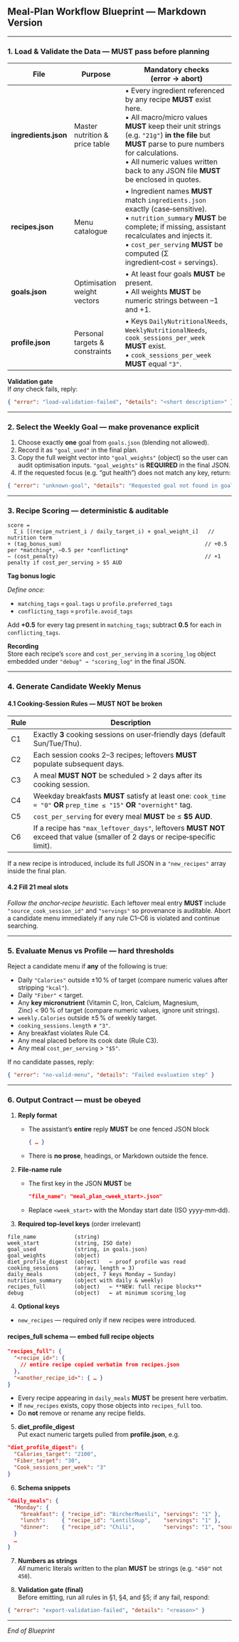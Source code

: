 ## Meal‑Plan Workflow Blueprint — Markdown Version

---

### 1. Load & Validate the Data — **MUST pass before planning**

| File | Purpose | Mandatory checks (error → abort) |
|------|---------|----------------------------------|
| **ingredients.json** | Master nutrition & price table | • Every ingredient referenced by any recipe **MUST** exist here.<br>• All macro/micro values **MUST** keep their unit strings (e.g. `"21g"`) **in the file** but **MUST** parse to pure numbers for calculations.<br>• All numeric values written back to any JSON file **MUST** be enclosed in quotes. |
| **recipes.json** | Menu catalogue | • Ingredient names **MUST** match `ingredients.json` exactly (case‑sensitive).<br>• `nutrition_summary` **MUST** be complete; if missing, assistant recalculates and injects it.<br>• `cost_per_serving` **MUST** be computed (Σ ingredient‑cost ÷ servings). |
| **goals.json** | Optimisation weight vectors | • At least four goals **MUST** be present.<br>• All weights **MUST** be numeric strings between –1 and +1. |
| **profile.json** | Personal targets & constraints | • Keys `DailyNutritionalNeeds`, `WeeklyNutritionalNeeds`, `cook_sessions_per_week` **MUST** exist.<br>• `cook_sessions_per_week` **MUST** equal `"3"`. |

**Validation gate**  
If *any* check fails, reply:

```json
{ "error": "load-validation-failed", "details": "<short description>" }
```

---

### 2. Select the Weekly Goal — **make provenance explicit**

1. Choose exactly **one** goal from `goals.json` (blending not allowed).  
2. Record it as `"goal_used"` in the final plan.  
3. Copy the full weight vector into `"goal_weights"` (object) so the user can audit optimisation inputs. `"goal_weights"` is **REQUIRED** in the final JSON.  
4. If the requested focus (e.g. “gut health”) does not match any key, return:

```json
{ "error": "unknown-goal", "details": "Requested goal not found in goals.json" }
```

---

### 3. Recipe Scoring — **deterministic & auditable**

```
score =
  Σ_i [(recipe_nutrient_i / daily_target_i) × goal_weight_i]   // nutrition term
+ (tag_bonus_sum)                                             // +0.5 per *matching*, −0.5 per *conflicting*
− (cost_penalty)                                              // +1 penalty if cost_per_serving > $5 AUD
```

**Tag bonus logic**  

*Define once:*  

* `matching_tags` = `goal.tags` ∪ `profile.preferred_tags`  
* `conflicting_tags` = `profile.avoid_tags`  

Add **+0.5** for every tag present in `matching_tags`; subtract **0.5** for each in `conflicting_tags`.

**Recording**  
Store each recipe’s `score` and `cost_per_serving` in a `scoring_log` object embedded under `"debug" → "scoring_log"` in the final JSON.

---

### 4. Generate Candidate Weekly Menus

#### 4.1 Cooking‑Session Rules — **MUST NOT be broken**

| Rule | Description |
|------|-------------|
| C1 | Exactly **3** cooking sessions on user‑friendly days (default Sun/Tue/Thu). |
| C2 | Each session cooks 2–3 recipes; leftovers **MUST** populate subsequent days. |
| C3 | A meal **MUST NOT** be scheduled > 2 days after its cooking session. |
| C4 | Weekday breakfasts **MUST** satisfy at least one: `cook_time = "0"` **OR** `prep_time ≤ "15"` **OR** `"overnight"` tag. |
| C5 | `cost_per_serving` for every meal **MUST** be ≤ **$5 AUD**. |
| C6 | If a recipe has `"max_leftover_days"`, leftovers **MUST NOT** exceed that value (smaller of 2 days or recipe‑specific limit). |

If a new recipe is introduced, include its full JSON in a `"new_recipes"` array inside the final plan.

#### 4.2 Fill 21 meal slots

*Follow the anchor‑recipe heuristic.* Each leftover meal entry **MUST** include `"source_cook_session_id"` and `"servings"` so provenance is auditable. Abort a candidate menu immediately if any rule C1–C6 is violated and continue searching.

---

### 5. Evaluate Menus vs Profile — **hard thresholds**

Reject a candidate menu if **any** of the following is true:

* Daily `"Calories"` outside ±10 % of target (compare numeric values after stripping `"kcal"`).  
* Daily `"Fiber"` < target.  
* Any **key micronutrient** (Vitamin C, Iron, Calcium, Magnesium, Zinc) < 90 % of target (compare numeric values, ignore unit strings).  
* `weekly.Calories` outside ±5 % of weekly target.  
* `cooking_sessions.length` ≠ `"3"`.  
* Any breakfast violates Rule C4.  
* Any meal placed before its cook date (Rule C3).  
* Any meal `cost_per_serving` > `"$5"`.

If no candidate passes, reply:

```json
{ "error": "no-valid-menu", "details": "Failed evaluation step" }
```

---

### 6. Output Contract — **must be obeyed**

1. **Reply format**  
   * The assistant’s **entire** reply **MUST** be one fenced JSON block  
     ```json
     { … }
     ```
   * There is **no prose**, headings, or Markdown outside the fence.

2. **File‑name rule**  
   * The first key in the JSON **MUST** be  
     ```json
     "file_name": "meal_plan_<week_start>.json"
     ```
   * Replace `<week_start>` with the Monday start date (ISO yyyy‑mm‑dd).

3. **Required top‑level keys** (order irrelevant)  

```
file_name            (string)
week_start           (string, ISO date)
goal_used            (string, in goals.json)
goal_weights         (object)
diet_profile_digest  (object)   ← proof profile was read
cooking_sessions     (array, length = 3)
daily_meals          (object, 7 keys Monday → Sunday)
nutrition_summary    (object with daily & weekly)
recipes_full         (object)   ← **NEW: full recipe blocks**
debug                (object)   ← at minimum scoring_log

```

4. **Optional keys**  

* `new_recipes` — required only if new recipes were introduced.

#### recipes_full schema  — **embed full recipe objects**
```json
"recipes_full": {
  "<recipe_id>": {
    // entire recipe copied verbatim from recipes.json
  },
  "<another_recipe_id>": { … }
}
```
* Every recipe appearing in `daily_meals` **MUST** be present here verbatim.  
* If `new_recipes` exists, copy those objects into `recipes_full` too.  
* Do **not** remove or rename any recipe fields.


5. **diet_profile_digest**  
   Put exact numeric targets pulled from **profile.json**, e.g.

```json
"diet_profile_digest": {
  "Calories_target": "2100",
  "Fiber_target": "30",
  "Cook_sessions_per_week": "3"
}
```

6. **Schema snippets**  

```json
"daily_meals": {
  "Monday": {
    "breakfast": { "recipe_id": "BircherMuesli", "servings": "1" },
    "lunch":     { "recipe_id": "LentilSoup",    "servings": "1" },
    "dinner":    { "recipe_id": "Chili",         "servings": "1", "source_cook_session_id": "2" }
  }
  …
}
```

7. **Numbers as strings**  
   *All* numeric literals written to the plan **MUST** be strings (e.g. `"450"` not `450`).

8. **Validation gate (final)**  
   Before emitting, run all rules in §1, §4, and §5; if any fail, respond:

```json
{ "error": "export-validation-failed", "details": "<reason>" }
```

---

*End of Blueprint*
